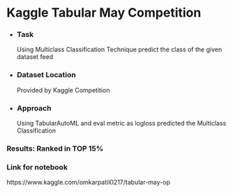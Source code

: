 <h1> Kaggle Tabular May Competition </h1>
<ul> 
  <li> <h3> Task </h3> Using Multiclass Classification Technique predict the class of the given dataset feed </li>
  <li> <h3> Dataset Location </h3> Provided by Kaggle Competition </li>
  <li> <h3> Approach </h3> Using TabularAutoML and eval metric as logloss predicted the Multiclass Classification </li> 
</ul>

<h3> Results: Ranked in TOP 15% </h3>

<h3> Link for notebook </h3>https://www.kaggle.com/omkarpatil0217/tabular-may-op
